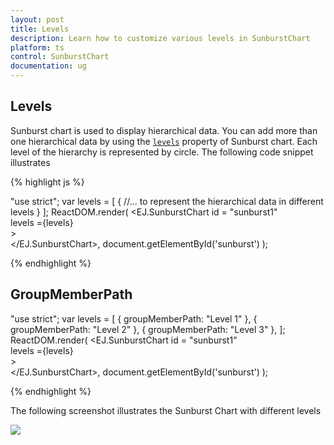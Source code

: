 ```yaml
---
layout: post
title: Levels
description: Learn how to customize various levels in SunburstChart
platform: ts
control: SunburstChart
documentation: ug
---
```


## Levels

Sunburst chart is used to display hierarchical data. You can add more than one hierarchical data by using the [`levels`](../api/ejsunburstchart#members:levels) property of Sunburst chart. Each level of the hierarchy is represented by circle.
The following code snippet illustrates 

{% highlight js %}

"use strict";
 var levels = [
            {
                //... to represent the hierarchical data in different levels 
                   }
            ];
 ReactDOM.render(
    <EJ.SunburstChart id = "sunburst1"      
    levels ={levels}    
    >                  
    </EJ.SunburstChart>,
          document.getElementById('sunburst')
);



{% endhighlight %}

## GroupMemberPath

"use strict";
var levels = [
        { groupMemberPath: "Level 1" },
            { groupMemberPath: "Level 2" },
            { groupMemberPath: "Level 3" },
            ];
ReactDOM.render(
    <EJ.SunburstChart id = "sunburst1"      
    levels ={levels}    
    >                  
    </EJ.SunburstChart>,
          document.getElementById('sunburst')
);


{% endhighlight %}

The following screenshot illustrates the Sunburst Chart with different levels



![](/js/SunburstChart/Levels_images/Levels_img1.png)
